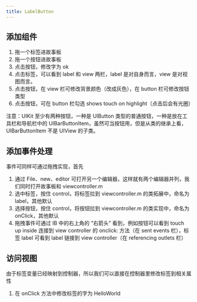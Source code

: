 ```yaml
---
title: LabelButton
---
```


## 添加组件

1. 拖一个标签进故事板
2. 拖一个按钮进故事板
3. 点击按钮，修改字为 ok
4. 点击标签，可以看到 label 和 view 两栏，label 是对自身而言，view 是对视图而言。
5. 点击按钮，在 view 栏可修改背景颜色（改成灰色），在 button 栏可修改按钮类型
6. 点击按钮，可在 button 栏勾选 shows touch on highlight（点击后会有光圈）

注意：UIKit 至少有两种按钮，一种是 UIButton 类型的普通按钮，一种是放在工具栏和导航栏中的 UIBarButtonItem，虽然可当按钮用，但是从类的继承上看，UIBarButtonItem 不是 UIView 的子类。

## 添加事件处理

事件可同样可通过拖拽实现，首先

1. 通过 File、new、editor 可打开另一个编辑器，这样就有两个编辑器并列，我们同时打开故事板和 viewcontroller.m 
2. 选中标签，按住 control，将标签拉到 viewcontroller.m 的类拓展中，命名为 label，其他默认
3. 选择按钮，按住 control，将按钮拉到 viewcontroller.m 的类实现中，命名为 onClick，其他默认
4. 拖拽事件可通过 IB 中的右上角的 “右箭头” 看到，例如按钮可以看到 touch up inside 连接到 view controller 的 onclick: 方法（在 sent events 栏），标签 label 可看到 label 链接到 view controller（在 referencing outlets 栏）

## 访问视图

由于标签变量已经映射到控制器，所以我们可以直接在控制器里修改标签到相关属性

1. 在 onClick 方法中修改标签的字为 HelloWorld